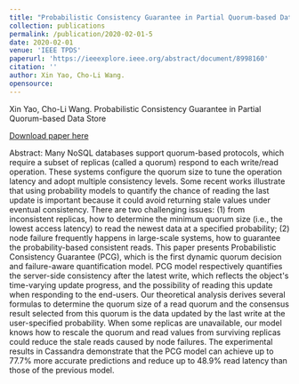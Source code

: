 ```yaml
---
title: "Probabilistic Consistency Guarantee in Partial Quorum-based Data Store"
collection: publications
permalink: /publication/2020-02-01-5
date: 2020-02-01
venue: 'IEEE TPDS'
paperurl: 'https://ieeexplore.ieee.org/abstract/document/8998160'
citation: ''
author: Xin Yao, Cho-Li Wang. 
opensource: 
---
```

Xin Yao, Cho-Li Wang. 
Probabilistic Consistency Guarantee in Partial Quorum-based Data Store

[Download paper here](https://ieeexplore.ieee.org/abstract/document/8998160)


Abstract: Many NoSQL databases support quorum-based protocols, which require a subset of replicas (called a quorum) respond to each write/read operation. These systems configure the quorum size to tune the operation latency and adopt multiple consistency levels. Some recent works illustrate that using probability models to quantify the chance of reading the last update is important because it could avoid returning stale values under eventual consistency. There are two challenging issues: (1) from inconsistent replicas, how to determine the minimum quorum size (i.e., the lowest access latency) to read the newest data at a specified probability; (2) node failure frequently happens in large-scale systems, how to guarantee the probability-based consistent reads. This paper presents Probabilistic Consistency Guarantee (PCG), which is the first dynamic quorum decision and failure-aware quantification model. PCG model respectively quantifies the server-side consistency after the latest write, which reflects the object's time-varying update progress, and the possibility of reading this update when responding to the end-users. Our theoretical analysis derives several formulas to determine the quorum size of a read quorum and the consensus result selected from this quorum is the data updated by the last write at the user-specified probability. When some replicas are unavailable, our model knows how to rescale the quorum and read values from surviving replicas could reduce the stale reads caused by node failures. The experimental results in Cassandra demonstrate that the PCG model can achieve up to 77.7% more accurate predictions and reduce up to 48.9% read latency than those of the previous model.
